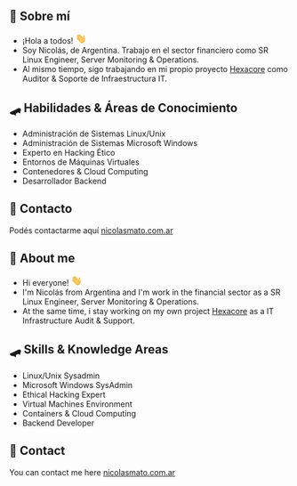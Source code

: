 ## 👾 Sobre mí

* ¡Hola a todos! <img src="hi.gif" width="20px">
* Soy Nicolás, de Argentina. Trabajo en el sector financiero como SR Linux Engineer, Server Monitoring & Operations.
* Al mismo tiempo, sigo trabajando en mi propio proyecto [Hexacore](https://www.hexacore.com.ar) como Auditor & Soporte de Infraestructura IT.

## 🛹 Habilidades & Áreas de Conocimiento

* Administración de Sistemas Linux/Unix
* Administración de Sistemas Microsoft Windows
* Experto en Hacking Ético
* Entornos de Máquinas Virtuales
* Contenedores & Cloud Computing
* Desarrollador Backend

## 📩 Contacto

Podés contactarme aquí [nicolasmato.com.ar](https://www.nicolasmato.com.ar)

## 👾 About me 

* Hi everyone! <img src="hi.gif" width="20px">
* I'm Nicolás from Argentina and I'm work in the financial sector as a SR Linux Engineer, Server Monitoring & Operations.
* At the same time, i stay working on my own project [Hexacore](https://www.hexacore.com.ar) as a IT Infrastructure Audit & Support.

## 🛹 Skills & Knowledge Areas 

* Linux/Unix Sysadmin
* Microsoft Windows SysAdmin
* Ethical Hacking Expert
* Virtual Machines Environment
* Containers & Cloud Computing
* Backend Developer

## 📩 Contact 

You can contact me here [nicolasmato.com.ar](https://www.nicolasmato.com.ar) 


